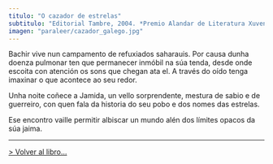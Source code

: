 ```yaml
---
titulo: "O cazador de estrelas"
subtitulo: "Editorial Tambre, 2004. *Premio Alandar de Literatura Xuvenil*. Colección Catavento, Nº 9. Traducido por *Ignacio Chao*"
imagen: "paraleer/cazador_galego.jpg"
---
```

Bachir vive nun campamento de refuxiados saharauis. Por causa dunha doenza pulmonar ten que permanecer inmóbil na súa tenda, desde onde escoita con atención os sons que chegan ata el. A través do oído tenga imaxinar o que acontece ao seu redor.

Unha noite coñece a Jamida, un vello sorprendente, mestura de sabio e de guerreiro, con quen fala da historia do seu pobo e dos nomes das estrelas.

Ese encontro vaille permitir albiscar un mundo alén dos límites opacos da súa jaima.

* * *

[> Volver al libro…](http://www.ricardogomez.com/ver/mislibros/cazador)

